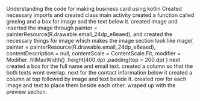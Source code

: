Understanding the code for making business card using kotlin
Created necessary imports and created class main activity
created a function called greeing and a box for image and the text below it.
created image and inserted the image through
  painter = painterResource(R.drawable.email_24dp_e8eaed),
  and created the necessary things for image which makes the image section look like 
  mage(
            painter = painterResource(R.drawable.email_24dp_e8eaed),
            contentDescription = null,
            contentScale = ContentScale.Fit,
            modifier = Modifier
                .fillMaxWidth()
                .height(400.dp)
                .padding(top = 200.dp)
        )
next created a box for the full name and email text.
created a column so that the both texts wont overlap.
next for the contact information below it created a column at top followed by image and text beside it.
created row for each image and text to place them beside each other.
wraped up with the preview section.
